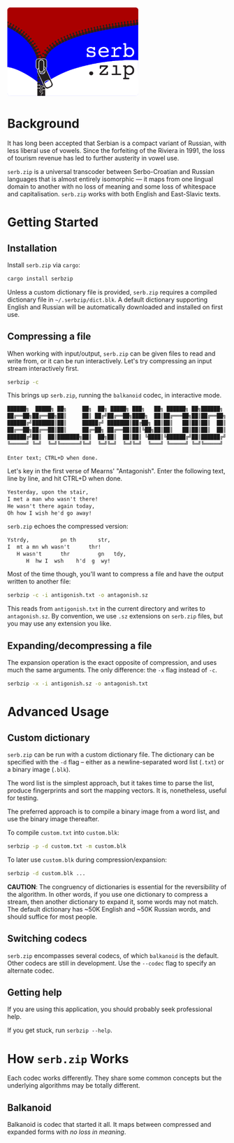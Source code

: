 <img src="logo/logo.png" width="300px" alt="logo"/> &nbsp;
===

# Background
It has long been accepted that Serbian is a compact variant of Russian, with less liberal use of vowels. Since the forfeiting of the Riviera in 1991, the loss of tourism revenue has led to further austerity in vowel use.

`serb.zip` is a universal transcoder between Serbo-Croatian and Russian languages that is almost entirely isomorphic — it maps from one lingual domain to another with no loss of meaning and some loss of whitespace and capitalisation. `serb.zip` works with both English and East-Slavic texts.

# Getting Started
## Installation
Install `serb.zip` via `cargo`:

```sh
cargo install serbzip
```

Unless a custom dictionary file is provided, `serb.zip` requires a compiled dictionary file in `~/.serbzip/dict.blk`. A default dictionary supporting English and Russian will be automatically downloaded and installed on first use.

## Compressing a file
When working with input/output, `serb.zip` can be given files to read and write from, or it can be run interactively. Let's try compressing an input stream interactively first.

```sh
serbzip -c
```

This brings up `serb.zip`, running the `balkanoid` codec, in interactive mode. 

```
██████╗  █████╗ ██╗     ██╗  ██╗ █████╗ ███╗   ██╗ ██████╗ ██╗██████╗
██╔══██╗██╔══██╗██║     ██║ ██╔╝██╔══██╗████╗  ██║██╔═══██╗██║██╔══██╗
██████╔╝███████║██║     █████╔╝ ███████║██╔██╗ ██║██║   ██║██║██║  ██║
██╔══██╗██╔══██║██║     ██╔═██╗ ██╔══██║██║╚██╗██║██║   ██║██║██║  ██║
██████╔╝██║  ██║███████╗██║  ██╗██║  ██║██║ ╚████║╚██████╔╝██║██████╔╝
╚═════╝ ╚═╝  ╚═╝╚══════╝╚═╝  ╚═╝╚═╝  ╚═╝╚═╝  ╚═══╝ ╚═════╝ ╚═╝╚═════╝

Enter text; CTRL+D when done.
```

Let's key in the first verse of Mearns' "Antagonish". Enter the following text, line by line, and hit CTRL+D when done.

```
Yesterday, upon the stair,
I met a man who wasn't there!
He wasn't there again today,
Oh how I wish he'd go away!
```

`serb.zip` echoes the compressed version:

```
Ystrdy,          pn th       str,
I  mt a mn wh wasn't      thr!
   H wasn't      thr         gn   tdy,
      H  hw I  wsh    h'd  g  wy!
```

Most of the time though, you'll want to compress a file and have the output written to another file:

```sh
serbzip -c -i antigonish.txt -o antagonish.sz
```

This reads from `antigonish.txt` in the current directory and writes to `antagonish.sz`. By convention, we use `.sz` extensions on `serb.zip` files, but you may use any extension you like.

## Expanding/decompressing a file
The expansion operation is the exact opposite of compression, and uses much the same arguments. The only difference: the `-x` flag instead of `-c`.

```sh
serbzip -x -i antigonish.sz -o antagonish.txt
```

# Advanced Usage
## Custom dictionary
`serb.zip` can be run with a custom dictionary file. The dictionary can be specified with the `-d` flag – either as a newline-separated word list (`.txt`) or a binary image (`.blk`). 

The word list is the simplest approach, but it takes time to parse the list, produce fingerprints and sort the mapping vectors. It is, nonetheless, useful for testing.

The preferred approach is to compile a binary image from a word list, and use the binary image thereafter.

To compile `custom.txt` into `custom.blk`:

```sh
serbzip -p -d custom.txt -m custom.blk
```

To later use `custom.blk` during compression/expansion:

```sh
serbzip -d custom.blk ...
```

**CAUTION**: The congruency of dictionaries is essential for the reversibility of the algorithm. In other words, if you use one dictionary to compress a stream, then another dictionary to expand it, some words may not match. The default dictionary has ~50K English and ~50K Russian words, and should suffice for most people.

## Switching codecs
`serb.zip` encompasses several codecs, of which `balkanoid` is the default. Other codecs are still in development. Use the `--codec` flag to specify an alternate codec.

## Getting help
If you are using this application, you should probably seek professional help.

If you get stuck, run `serbzip --help`.

# How `serb.zip` Works
Each codec works differently. They share some common concepts but the underlying algorithms may be totally different.

## Balkanoid
Balkanoid is codec that started it all. It maps between compressed and expanded forms with _no loss in meaning_.
